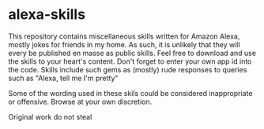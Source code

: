 # alexa-skills
This repository contains miscellaneous skills written for Amazon Alexa, mostly jokes for friends in my home. As such, it is unlikely that they will every be published en masse as public skills. Feel free to download and use the skills to your heart's content. Don't forget to enter your own app id into the code.
Skills include such gems as (mostly) rude responses to queries such as "Alexa, tell me I'm pretty"

Some of the wording used in these skils could be considered inappropriate or offensive. Browse at your own discretion.

Original work do not steal